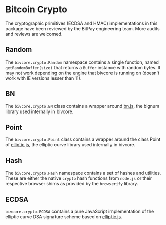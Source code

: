 # Bitcoin Crypto

The cryptographic primitives (ECDSA and HMAC) implementations in this package have been reviewed by the BitPay engineering team. More audits and reviews are welcomed.

## Random

The `bivcore.crypto.Random` namespace contains a single function, named `getRandomBuffer(size)` that returns a `Buffer` instance with random bytes. It may not work depending on the engine that bivcore is running on (doesn't work with IE versions lesser than 11).

## BN

The `bivcore.crypto.BN` class contains a wrapper around [bn.js](https://github.com/indutny/bn.js), the bignum library used internally in bivcore.

## Point

The `bivcore.crypto.Point` class contains a wrapper around the class Point of [elliptic.js](https://github.com/indutny/elliptic), the elliptic curve library used internally in bivcore.

## Hash

The `bivcore.crypto.Hash` namespace contains a set of hashes and utilities. These are either the native `crypto` hash functions from `node.js` or their respective browser shims as provided by the `browserify` library.

## ECDSA

`bivcore.crypto.ECDSA` contains a pure JavaScript implementation of the elliptic curve DSA signature scheme based on [elliptic.js](https://github.com/indutny/elliptic).
